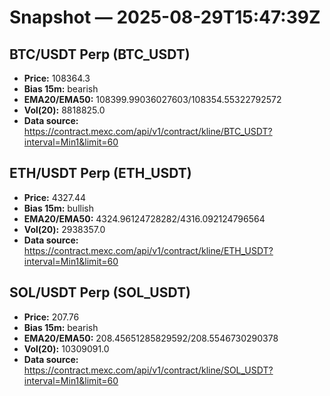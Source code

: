 # Snapshot — 2025-08-29T15:47:39Z

## BTC/USDT Perp (BTC_USDT)
- **Price:** 108364.3
- **Bias 15m:** bearish
- **EMA20/EMA50:** 108399.99036027603/108354.55322792572
- **Vol(20):** 8818825.0
- **Data source:** https://contract.mexc.com/api/v1/contract/kline/BTC_USDT?interval=Min1&limit=60

## ETH/USDT Perp (ETH_USDT)
- **Price:** 4327.44
- **Bias 15m:** bullish
- **EMA20/EMA50:** 4324.96124728282/4316.092124796564
- **Vol(20):** 2938357.0
- **Data source:** https://contract.mexc.com/api/v1/contract/kline/ETH_USDT?interval=Min1&limit=60

## SOL/USDT Perp (SOL_USDT)
- **Price:** 207.76
- **Bias 15m:** bearish
- **EMA20/EMA50:** 208.45651285829592/208.5546730290378
- **Vol(20):** 10309091.0
- **Data source:** https://contract.mexc.com/api/v1/contract/kline/SOL_USDT?interval=Min1&limit=60

